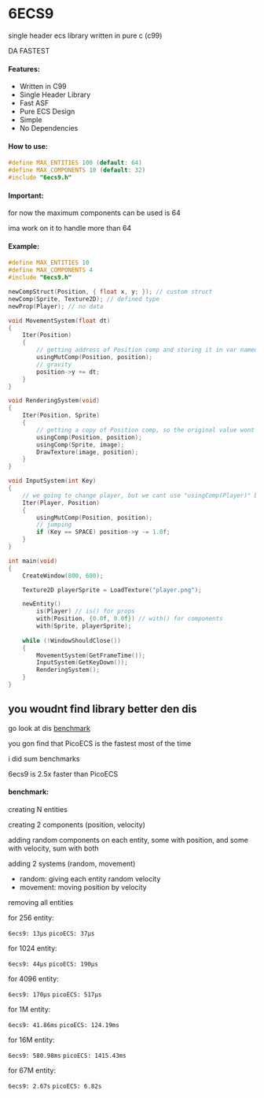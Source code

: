 # 6ECS9

single header ecs library written in pure c (c99)

DA FASTEST

#### Features:

- Written in C99
- Single Header Library
- Fast ASF
- Pure ECS Design
- Simple
- No Dependencies

#### How to use:

```c
#define MAX_ENTITIES 100 (default: 64)
#define MAX_COMPONENTS 10 (default: 32)
#include "6ecs9.h"
```

#### Important:

for now the maximum components can be used is 64

ima work on it to handle more than 64

#### Example:

```c
#define MAX_ENTITIES 10
#define MAX_COMPONENTS 4
#include "6ecs9.h"

newCompStruct(Position, { float x, y; }); // custom struct
newComp(Sprite, Texture2D); // defined type
newProp(Player); // no data

void MovementSystem(float dt)
{
	Iter(Position)
	{
		// getting address of Position comp and storing it in var named "position" (pointer)
		usingMutComp(Position, position);
		// gravity
		position->y += dt;
	}
}

void RenderingSystem(void)
{
	Iter(Position, Sprite)
	{
		// getting a copy of Position comp, so the original value wont be changed
		usingComp(Position, position);
		usingComp(Sprite, image);
		DrawTexture(image, position);
	}
}

void InputSystem(int Key)
{
	// we going to change player, but we cant use "usingComp(Player)" because it prop
	Iter(Player, Position)
	{
		usingMutComp(Position, position);
		// jumping
		if (Key == SPACE) position->y -= 1.0f;
	}
}

int main(void)
{
	CreateWindow(800, 600);

	Texture2D playerSprite = LoadTexture("player.png");

	newEntity()
		is(Player) // is() for props
		with(Position, {0.0f, 0.0f}) // with() for components
		with(Sprite, playerSprite);
	
	while (!WindowShouldClose())
	{
		MovementSystem(GetFrameTime());
		InputSystem(GetKeyDown());
		RenderingSystem();
	}
}
```

## you woudnt find library better den dis 

go look at dis [benchmark](https://github.com/abeimler/ecs_benchmark)

you gon find that PicoECS is the fastest most of the time

i did sum benchmarks

6ecs9 is 2.5x faster than PicoECS

#### benchmark:
creating N entities

creating 2 components (position, velocity)

adding random components on each entity, some with position, and some with velocity, sum with both

adding 2 systems (random, movement)

- random: giving each entity random velocity
- movement: moving position by velocity

removing all entities

for 256 entity:

`6ecs9: 13μs` `picoECS: 37μs`

for 1024 entity:

`6ecs9: 44μs` `picoECS: 190μs`

for 4096 entity:

`6ecs9: 170μs` `picoECS: 517μs`

for 1M entity:

`6ecs9: 41.86ms` `picoECS: 124.19ms`

for 16M entity:

`6ecs9: 580.98ms` `picoECS: 1415.43ms`

for 67M entity:

`6ecs9: 2.67s` `picoECS: 6.82s`
